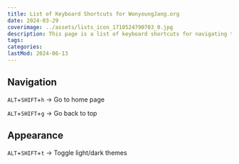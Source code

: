 ```yaml
---
title: List of Keyboard Shortcuts for WonyoungJang.org
date: 2024-03-29
coverimage: ../assets/lists_icon_1710524790703_0.jpg
description: This page is a list of keyboard shortcuts for navigating this site
tags:
categories:
lastMod: 2024-06-13
---
```

## Navigation

`ALT`+`SHIFT`+`h` → Go to home page

`ALT`+`SHIFT`+`g` → Go back to top

## Appearance

`ALT`+`SHIFT`+`t` → Toggle light/dark themes
